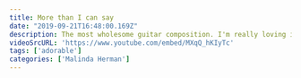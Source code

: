 ```yaml
---
title: More than I can say
date: "2019-09-21T16:48:00.169Z"
description: The most wholesome guitar composition. I'm really loving it! Just look at this adorable little doggo. This is the cutest thing in the world. 
videoSrcURL: 'https://www.youtube.com/embed/MXqQ_hKIyTc'
tags: ['adorable']
categories: ['Malinda Herman']
---
```

